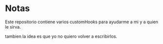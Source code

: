 # Notas

Este repositorio contiene varios customHooks para ayudarme a mi y a quien le sirva.

tambien la idea es que yo no quiero volver a escribirlos.
